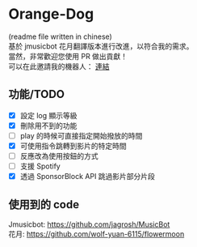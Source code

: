 # Orange-Dog
(readme file written in chinese)  
基於 jmusicbot 花月翻譯版本進行改進，以符合我的需求。  
當然，非常歡迎您使用 PR 做出貢獻！  
可以在此邀請我的機器人： [連結](https://discord.com/oauth2/authorize?client_id=897545641662742540&scope=bot&permissions=70642768)
## 功能/TODO
- [x] 設定 log 顯示等級
- [x] 刪除用不到的功能
- [ ] play 的時候可直接指定開始撥放的時間
- [x] 可使用指令跳轉到影片的特定時間
- [ ] 反應改為使用按鈕的方式
- [ ] 支援 Spotify
- [x] 透過 SponsorBlock API 跳過影片部分片段
## 使用到的 code
Jmusicbot: https://github.com/jagrosh/MusicBot  
花月: https://github.com/wolf-yuan-6115/flowermoon  
